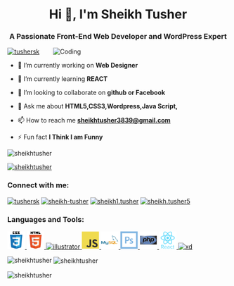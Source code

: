 <h1 align="center">Hi 👋, I'm Sheikh Tusher</h1>
<h3 align="center">A Passionate Front-End Web Developer and WordPress Expert</h3>
<img align="right" alt="Coding" width="400" src="https://cdn.dribbble.com/users/1162077/screenshots/3848914/programmer.gif">

<p align="left"> <a href="https://twitter.com/tushersk" target="blank"><img src="https://img.shields.io/twitter/follow/tushersk?logo=twitter&style=for-the-badge" alt="tushersk" /></a> </p>

- 🔭 I’m currently working on **Web Designer**

- 🌱 I’m currently learning **REACT**

- 👯 I’m looking to collaborate on **github or Facebook**

- 💬 Ask me about **HTML5,CSS3,Wordpress,Java Script,**

- 📫 How to reach me **sheikhtusher3839@gmail.com**

- ⚡ Fun fact **I Think I am Funny**

<p align="left"> <img src="https://komarev.com/ghpvc/?username=sheikhtusher&label=Profile%20views&color=0e75b6&style=flat" alt="sheikhtusher" /> </p>

<p align="left"> <a href="https://github.com/ryo-ma/github-profile-trophy"><img src="https://github-profile-trophy.vercel.app/?username=sheikhtusher" alt="sheikhtusher" /></a> </p>

<h3 align="left">Connect with me:</h3>
<p align="left">
<a href="https://twitter.com/tushersk" target="blank"><img align="center" src="https://raw.githubusercontent.com/rahuldkjain/github-profile-readme-generator/master/src/images/icons/Social/twitter.svg" alt="tushersk" height="30" width="40" /></a>
<a href="https://linkedin.com/in/sheikh-tusher" target="blank"><img align="center" src="https://raw.githubusercontent.com/rahuldkjain/github-profile-readme-generator/master/src/images/icons/Social/linked-in-alt.svg" alt="sheikh-tusher" height="30" width="40" /></a>
<a href="https://fb.com/sheikh1.tusher" target="blank"><img align="center" src="https://raw.githubusercontent.com/rahuldkjain/github-profile-readme-generator/master/src/images/icons/Social/facebook.svg" alt="sheikh1.tusher" height="30" width="40" /></a>
<a href="https://instagram.com/sheikh.tusher5" target="blank"><img align="center" src="https://raw.githubusercontent.com/rahuldkjain/github-profile-readme-generator/master/src/images/icons/Social/instagram.svg" alt="sheikh.tusher5" height="30" width="40" /></a>
</p>

<h3 align="left">Languages and Tools:</h3>
<p align="left"> <a href="https://www.w3schools.com/css/" target="_blank" rel="noreferrer"> <img src="https://raw.githubusercontent.com/devicons/devicon/master/icons/css3/css3-original-wordmark.svg" alt="css3" width="40" height="40"/> </a> <a href="https://www.w3.org/html/" target="_blank" rel="noreferrer"> <img src="https://raw.githubusercontent.com/devicons/devicon/master/icons/html5/html5-original-wordmark.svg" alt="html5" width="40" height="40"/> </a> <a href="https://www.adobe.com/in/products/illustrator.html" target="_blank" rel="noreferrer"> <img src="https://www.vectorlogo.zone/logos/adobe_illustrator/adobe_illustrator-icon.svg" alt="illustrator" width="40" height="40"/> </a> <a href="https://developer.mozilla.org/en-US/docs/Web/JavaScript" target="_blank" rel="noreferrer"> <img src="https://raw.githubusercontent.com/devicons/devicon/master/icons/javascript/javascript-original.svg" alt="javascript" width="40" height="40"/> </a> <a href="https://www.mysql.com/" target="_blank" rel="noreferrer"> <img src="https://raw.githubusercontent.com/devicons/devicon/master/icons/mysql/mysql-original-wordmark.svg" alt="mysql" width="40" height="40"/> </a> <a href="https://www.photoshop.com/en" target="_blank" rel="noreferrer"> <img src="https://raw.githubusercontent.com/devicons/devicon/master/icons/photoshop/photoshop-line.svg" alt="photoshop" width="40" height="40"/> </a> <a href="https://www.php.net" target="_blank" rel="noreferrer"> <img src="https://raw.githubusercontent.com/devicons/devicon/master/icons/php/php-original.svg" alt="php" width="40" height="40"/> </a> <a href="https://reactjs.org/" target="_blank" rel="noreferrer"> <img src="https://raw.githubusercontent.com/devicons/devicon/master/icons/react/react-original-wordmark.svg" alt="react" width="40" height="40"/> </a> <a href="https://www.adobe.com/products/xd.html" target="_blank" rel="noreferrer"> <img src="https://cdn.worldvectorlogo.com/logos/adobe-xd.svg" alt="xd" width="40" height="40"/> </a> </p>

<p><img align="left" src="https://github-readme-stats.vercel.app/api/top-langs?username=sheikhtusher&show_icons=true&locale=en&layout=compact" alt="sheikhtusher" /></p>

<p>&nbsp;<img align="center" src="https://github-readme-stats.vercel.app/api?username=sheikhtusher&show_icons=true&locale=en" alt="sheikhtusher" /></p>

<p><img align="center" src="https://github-readme-streak-stats.herokuapp.com/?user=sheikhtusher&" alt="sheikhtusher" /></p>
